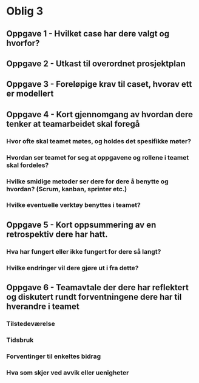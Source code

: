 # Oblig 3

## Oppgave 1 - Hvilket case har dere valgt og hvorfor?

## Oppgave 2 - Utkast til overordnet prosjektplan

## Oppgave 3 - Foreløpige krav til caset, hvorav ett er modellert

## Oppgave 4 - Kort gjennomgang av hvordan dere tenker at teamarbeidet skal foregå

### Hvor ofte skal teamet møtes, og holdes det spesifikke møter?

### Hvordan ser teamet for seg at oppgavene og rollene i teamet skal fordeles?

### Hvilke smidige metoder ser dere for dere å benytte og hvordan? (Scrum, kanban, sprinter etc.)

### Hvilke eventuelle verktøy benyttes i teamet?

## Oppgave 5 - Kort oppsummering av en retrospektiv dere har hatt.

### Hva har fungert eller ikke fungert for dere så langt?

### Hvilke endringer vil dere gjøre ut i fra dette?

## Oppgave 6 - Teamavtale der dere har reflektert og diskutert rundt forventningene dere har til hverandre i teamet

### Tilstedeværelse

### Tidsbruk

### Forventinger til enkeltes bidrag

### Hva som skjer ved avvik eller uenigheter

